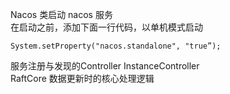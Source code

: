 Nacos 类启动 nacos 服务  
在启动之前，添加下面一行代码，以单机模式启动

    System.setProperty("nacos.standalone", "true”);

服务注册与发现的Controller InstanceController  
RaftCore 数据更新时的核心处理逻辑
